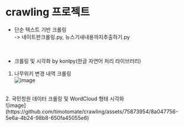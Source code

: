 # crawling 프로젝트
* 단순 텍스트 기반 크롤링 <br>
-> 네이트판크롤링.py, 뉴스기새내용까지추출하기.py
<br>

* 크롤링 및 시각화 by konlpy(한글 자연어 처리 라이브러리) <br>
1. 나무위키 변경 내역 크롤링 <br>
![image](https://github.com/timotomate/crawling/assets/75873954/81c4f549-9034-41a9-aefa-0429aeb41158)


<br>
2. 국민청원 데이터 크롤링 및 WordCloud 형태 시각화<br>
![image](https://github.com/timotomate/crawling/assets/75873954/8a047756-5e6a-4b24-98b8-650fa45055e6)
